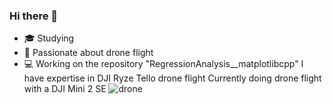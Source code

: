 ### Hi there 👋

- 🎓 Studying 
- 🚁 Passionate about drone flight
- 💻 Working on the repository "RegressionAnalysis__matplotlibcpp"
I have expertise in DJI Ryze Tello drone flight
Currently doing drone flight with a DJI Mini 2 SE
![drone](https://github.com/Saltworker/Saltworker/assets/82200669/5b0dee74-839a-4c2f-adca-c5ee40f2d87a)


<!--
**Saltworker/Saltworker** is a ✨ _special_ ✨ repository because its `README.md` (this file) appears on your GitHub profile.

Here are some ideas to get you started:

- 🔭 I’m currently working on ...
- 🌱 I’m currently learning ...
- 👯 I’m looking to collaborate on ...
- 🤔 I’m looking for help with ...
- 💬 Ask me about ...
- 📫 How to reach me: ...
- 😄 Pronouns: ...
- ⚡ Fun fact: ...
-->
